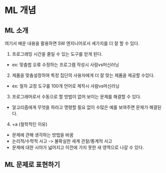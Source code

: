 # ML 개념

## ML 소개
여기서 배운 내용을 활용하면 SW 엔지니어로서 세가지를 더 잘 할 수 있다.
1. 프로그래밍 시간을 줄일 수 있는 도구를 얻게 된다. 
  -  ex: 맞춤법 오류 수정하는 프로그램 작성시 사람vs머신러닝
2. 제품을 맞춤설정하여 특정 집단의 사용자에게 더 잘 맞는 제품을 제공할 수있다. 
  - ex: 철자 교정 도구를 100개 언어로 제작시 사람vs머신러닝
3. 프로그래머로서 수동으로 할 방법이 없어 보이는 문제를 해결할 수 있다. 
  - 알고리즘에게 무엇을 하라고 명령할 필요 없이 수많은 예를 보여주면 문제가 해결된다.
4. +a (철학적인 이유)
  - 문제에 관해 생각하는 방법을 바꿈
  - 논리적/수학적 사고 -> 불확실한 세계 관찰/통계적 사고
  - 문제에 대한 시야가 넓어지고 이전에 가지 못한 새 영역으로 나갈 수 있다.

## ML 문제로 표현하기

